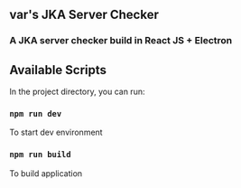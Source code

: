 ## var's JKA Server Checker
### A JKA server checker build in React JS + Electron

## Available Scripts

In the project directory, you can run:

### `npm run dev`
To start dev environment

### `npm run build`
To build application
